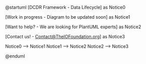 @startuml
[DCDR Framework - Data Lifecycle] as Notice0

[Work in progress - Diagram to be updated soon] as Notice1

[Want to help? - We are looking for PlantUML experts] as Notice2

[Contact us! - Contact@TheIOFoundation.org] as Notice3

Notice0 --> Notice1
Notice1 --> Notice2
Notice2 --> Notice3

@enduml
